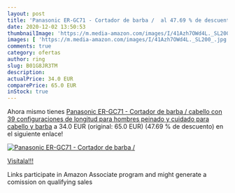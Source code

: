 ```yaml
---
layout: post
title: 'Panasonic ER-GC71 - Cortador de barba /  al 47.69 % de descuento'
date: 2020-12-02 13:50:53
thumbnailImage: 'https://m.media-amazon.com/images/I/41Azh7OWd4L._SL200_.jpg'
images: [ 'https://m.media-amazon.com/images/I/41Azh7OWd4L._SL200_.jpg' ]
comments: true
category: ofertas
author: ring
slug: B01G8JR3TM
description:
actualPrice: 34.0 EUR
comparePrice: 65.0 EUR
inStock: true
---
```


Ahora mismo tienes [Panasonic ER-GC71 - Cortador de barba / cabello con 39 configuraciones de longitud  para hombres  peinado y cuidado para cabello y barba](https://www.amazon.es/dp/B01G8JR3TM/?tag=tolees-21) a 34.0 EUR (original: 65.0 EUR) (47.69 %  de descuento) en el siguiente enlace!

[![Panasonic ER-GC71 - Cortador de barba / ](https://m.media-amazon.com/images/I/41Azh7OWd4L._SL200_.jpg)](https://www.amazon.es/dp/B01G8JR3TM/?tag=tolees-21)

[Visítala!!!](https://www.amazon.es/dp/B01G8JR3TM/?tag=tolees-21)

Links participate in Amazon Associate program and might generate a comission on qualifying sales
